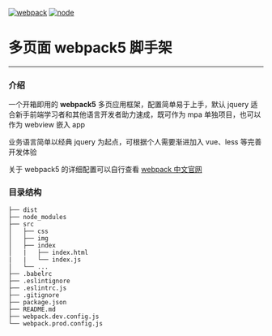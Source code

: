 <p align="left">
  <a href="https://www.webpackjs.com/"><img src="https://img.shields.io/badge/webpack-v5.52.0-green" alt="webpack"></a>
  <a href="https://nodejs.org/zh-cn/"><img src="https://img.shields.io/badge/node-v12.22.0-red" alt="node"></a>
</p>

# 多页面 webpack5 脚手架

---

### 介绍

一个开箱即用的 **webpack5** 多页应用框架，配置简单易于上手，默认 jquery 适合新手前端学习者和其他语言开发者助力速成，既可作为 mpa 单独项目，也可以作为 webview 嵌入 app

业务语言简单以经典 jquery 为起点，可根据个人需要渐进加入 vue、less 等完善开发体验

关于 webpack5 的详细配置可以自行查看 [webpack 中文官网](https://webpack.docschina.org/)

### 目录结构

```
├── dist
├── node_modules
├── src
│   ├── css
│   ├── img
│   ├── index
│   |   ├── index.html
|   |   └── index.js
│   └── ...
├── .babelrc
├── .eslintignore
├── .eslintrc.js
├── .gitignore
├── package.json
├── README.md
├── webpack.dev.config.js
└── webpack.prod.config.js
```
